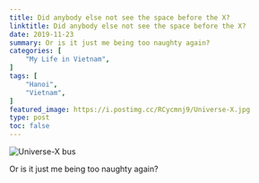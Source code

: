 ```yaml
---
title: Did anybody else not see the space before the X?
linktitle: Did anybody else not see the space before the X?
date: 2019-11-23
summary: Or is it just me being too naughty again?
categories: [
    "My Life in Vietnam",
]
tags: [
    "Hanoi",
    "Vietnam",
]
featured_image: https://i.postimg.cc/RCycmnj9/Universe-X.jpg
type: post
toc: false
---
```

![Universe-X bus](https://i.postimg.cc/RCycmnj9/Universe-X.jpg)

Or is it just me being too naughty again?
